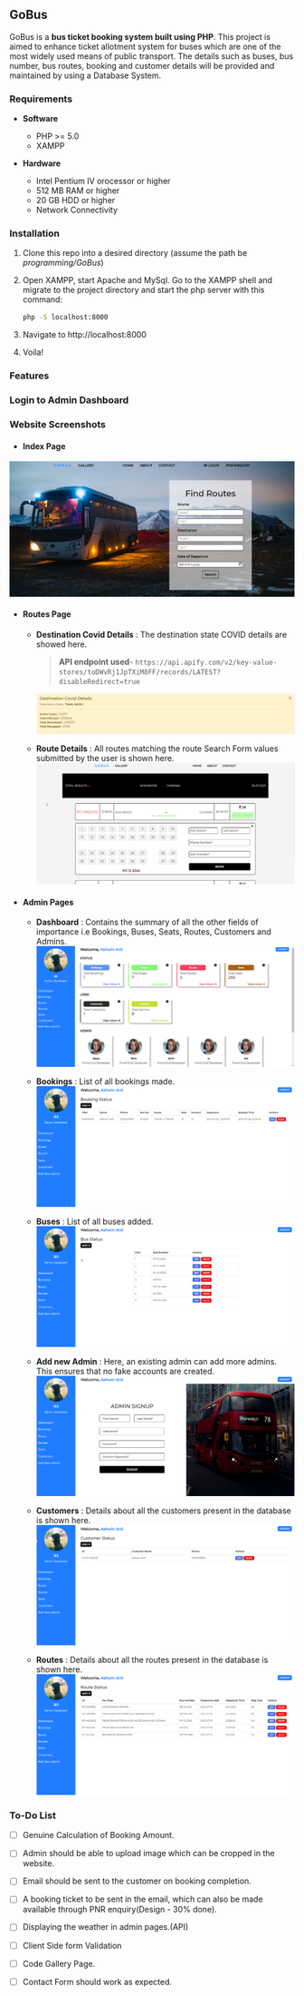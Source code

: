 GoBus
---

GoBus is a **bus ticket booking system built using PHP**. This project is aimed to enhance ticket allotment system for buses which are one of the most widely used means of public transport. The details such as buses, bus number, bus routes, booking and customer details will be provided and maintained by using a Database System.

### Requirements
- **Software**
    -  PHP >= 5.0
    - XAMPP

- **Hardware**
    - Intel Pentium IV orocessor or higher
    - 512 MB RAM or higher
    - 20 GB HDD or higher
    - Network Connectivity

### Installation
1. Clone this repo into a desired directory (assume the path be *programming/GoBus*)
2. Open XAMPP, start Apache and MySql. Go to the XAMPP shell and migrate to the project directory and start the php server with this command:

    ```sh
    php -S localhost:8000
    ```
3. Navigate to http://localhost:8000
4. Voila!

### Features

### Login to Admin Dashboard

### Website Screenshots

- #### Index Page
![Index Snap](assets/img/index_snap.png)

- #### Routes Page
    - **Destination Covid Details** : The destination state COVID details are showed here. 
        > **API endpoint used**- `https://api.apify.com/v2/key-value-stores/toDWvRj1JpTXiM8FF/records/LATEST?disableRedirect=true` 

        ![Covid Stats](assets/img/dest_covid_details.png)

    - **Route Details** : All routes matching the route Search Form values submitted by the user is shown here.
        ![Routes Snap](assets/img/routes_snap.png)

- #### Admin Pages
    -  **Dashboard** : Contains the summary of all the other fields of importance i.e Bookings, Buses, Seats, Routes, Customers and Admins.
        ![Admin Dashboard Snap](assets/img/admin_dashboard_snap.png)

    - **Bookings** : List of all bookings made.
        ![Bookings Page Snap](assets/img/admin_booking_snap.png)

    - **Buses** : List of all buses added.
        ![Buses Page Snap](assets/img/admin_bus_snap.png)

    - **Add new Admin** : Here, an existing admin can add more admins. This ensures that no fake accounts are created.
        ![Admin Signup Snap](assets/img/admin_signup_snap.png)
    
    - **Customers** : Details about all the customers present in the database is shown here.
        ![Customers Page Snap](assets/img/admin_customers_snap.png)

    - **Routes** : Details about all the routes present in the database is shown here.
        ![Admin Routes Page snap](assets/img/admin_routes_snap.png)

### To-Do List

- [ ] Genuine Calculation of Booking Amount.
- [ ] Admin should be able to upload image which can be cropped in the website.
- [ ] Email should be sent to the customer on booking completion.
- [ ] A booking ticket to be sent in the email, which can also be made available through PNR enquiry(Design - 30% done).
- [ ] Displaying the weather in admin pages.(API)
- [ ] Client Side form Validation
- [ ] Code Gallery Page.
- [ ] Contact Form should work as expected.


